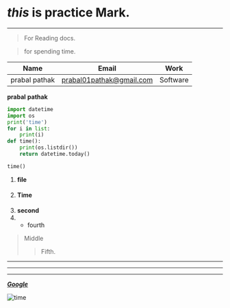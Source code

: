 
# ***this*** is practice Mark.
****

>For Reading docs.

>for spending time.

| Name | Email | Work|
|------|-------|-----|
| prabal pathak | prabal01pathak@gmail.com| Software|
 
**prabal** **pathak** 

```python 
import datetime
import os
print('time') 
for i in list:
    print(i)
def time():
    print(os.listdir())
    return datetime.today()

time()
```

1. **file**
2. #### Time
3. __second__
4. - fourth
>Middle
>> Fifth.

---
****
_______________

[***Google***](https://www.google.com)

![time](godot2.png)

<!-- [![An old rock in the desert](/assets/images/shiprock.jpg "Shiprock, New Mexico by Beau Rogers")](https://www.flickr.com/photos/beaurogers/31833779864/in/photolist-Qv3rFw-34mt9F-a9Cmfy-5Ha3Zi-9msKdv-o3hgjr-hWpUte-4WMsJ1-KUQ8N-deshUb-vssBD-6CQci6-8AFCiD-zsJWT-nNfsgB-dPDwZJ-bn9JGn-5HtSXY-6CUhAL-a4UTXB-ugPum-KUPSo-fBLNm-6CUmpy-4WMsc9-8a7D3T-83KJev-6CQ2bK-nNusHJ-a78rQH-nw3NvT-7aq2qf-8wwBso-3nNceh-ugSKP-4mh4kh-bbeeqH-a7biME-q3PtTf-brFpgb-cg38zw-bXMZc-nJPELD-f58Lmo-bXMYG-bz8AAi-bxNtNT-bXMYi-bXMY6-bXMYv) -->

